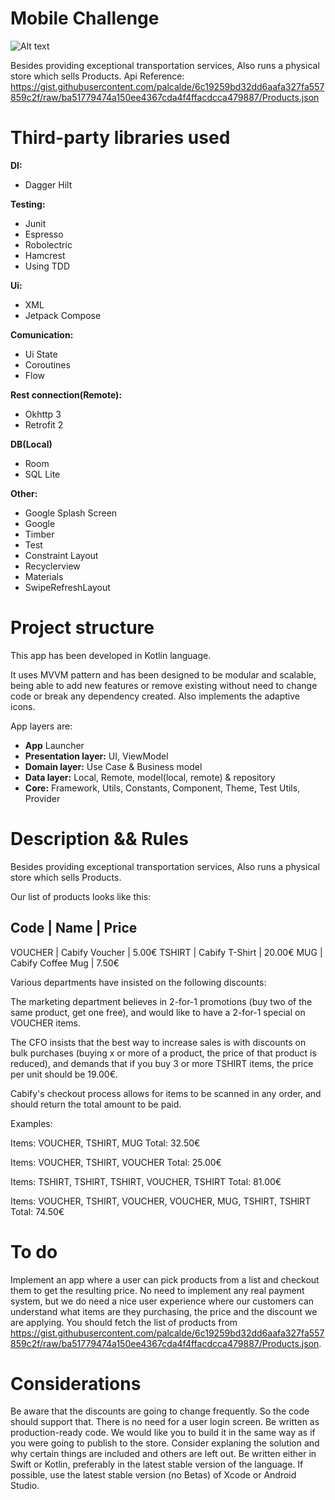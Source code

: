 # Mobile Challenge

![Alt text](https://img.visitodo.com/3b1d826be0b169544ef147376fec3aa6.png?raw=true "Mobile Challange")

Besides providing exceptional transportation services, Also runs a physical store which sells Products.
Api Reference: https://gist.githubusercontent.com/palcalde/6c19259bd32dd6aafa327fa557859c2f/raw/ba51779474a150ee4367cda4f4ffacdcca479887/Products.json

# Third-party libraries used

**DI:**
* Dagger Hilt

**Testing:**
* Junit
* Espresso
* Robolectric
* Hamcrest
* Using TDD

**Ui:**
* XML
* Jetpack Compose

**Comunication:**
* Ui State
* Coroutines
* Flow

**Rest connection(Remote):**
* Okhttp 3
* Retrofit 2

**DB(Local)**
* Room
* SQL Lite

**Other:**
* Google Splash Screen
* Google
* Timber
* Test
* Constraint Layout
* Recyclerview
* Materials
* SwipeRefreshLayout

# Project structure

This app has been developed in Kotlin language. 

It uses MVVM pattern and has been designed to be modular and scalable, being able to add new features or remove existing without need to change code or break any dependency created. Also implements the adaptive icons.

App layers are:

* **App** Launcher
* **Presentation layer:**  UI, ViewModel
* **Domain layer:** Use Case & Business model
* **Data layer:** Local, Remote, model(local, remote) & repository
* **Core:** Framework, Utils, Constants, Component, Theme, Test Utils, Provider

# Description && Rules

Besides providing exceptional transportation services, Also runs a physical store which sells Products.

Our list of products looks like this:

Code         | Name                |  Price
-------------------------------------------------
VOUCHER      | Cabify Voucher      |   5.00€
TSHIRT       | Cabify T-Shirt      |  20.00€
MUG          | Cabify Coffee Mug   |   7.50€


Various departments have insisted on the following discounts:

The marketing department believes in 2-for-1 promotions (buy two of the same product, get one free), and would like to have a 2-for-1 special on VOUCHER items.

The CFO insists that the best way to increase sales is with discounts on bulk purchases (buying x or more of a product, the price of that product is reduced), and demands that if you buy 3 or more TSHIRT items, the price per unit should be 19.00€.

Cabify's checkout process allows for items to be scanned in any order, and should return the total amount to be paid.

Examples:

Items: VOUCHER, TSHIRT, MUG
Total: 32.50€

Items: VOUCHER, TSHIRT, VOUCHER
Total: 25.00€

Items: TSHIRT, TSHIRT, TSHIRT, VOUCHER, TSHIRT
Total: 81.00€

Items: VOUCHER, TSHIRT, VOUCHER, VOUCHER, MUG, TSHIRT, TSHIRT
Total: 74.50€

# To do

Implement an app where a user can pick products from a list and checkout them to get the resulting price. No need to implement any real payment system, but we do need a nice user experience where our customers can understand what items are they purchasing, the price and the discount we are applying.
You should fetch the list of products from https://gist.githubusercontent.com/palcalde/6c19259bd32dd6aafa327fa557859c2f/raw/ba51779474a150ee4367cda4f4ffacdcca479887/Products.json.

# Considerations

Be aware that the discounts are going to change frequently. So the code should support that.
There is no need for a user login screen.
Be written as production-ready code. We would like you to build it in the same way as if you were going to publish to the store.
Consider explaning the solution and why certain things are included and others are left out.
Be written either in Swift or Kotlin, preferably in the latest stable version of the language.
If possible, use the latest stable version (no Betas) of Xcode or Android Studio.
